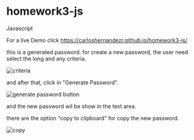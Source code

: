 # homework3-js
Javascript

For a live Demo click  https://carloshernandezr.github.io/homework3-js/

this is a generated password. for create a new password, the user need select the long and any criteria.

![criteria](https://user-images.githubusercontent.com/56489980/69923039-aff87b00-145e-11ea-8a41-882386759362.jpg)


and after that,  click in "Generate Password".

![generate password button](https://user-images.githubusercontent.com/56489980/69923100-43ca4700-145f-11ea-8b85-e242e1974e33.jpg)




and the new password wil be show in the text area. 



there are the option "copy to clipboard" for copy the new password.

![copy](https://user-images.githubusercontent.com/56489980/69923156-cc48e780-145f-11ea-8396-643ac56114d1.jpg)



